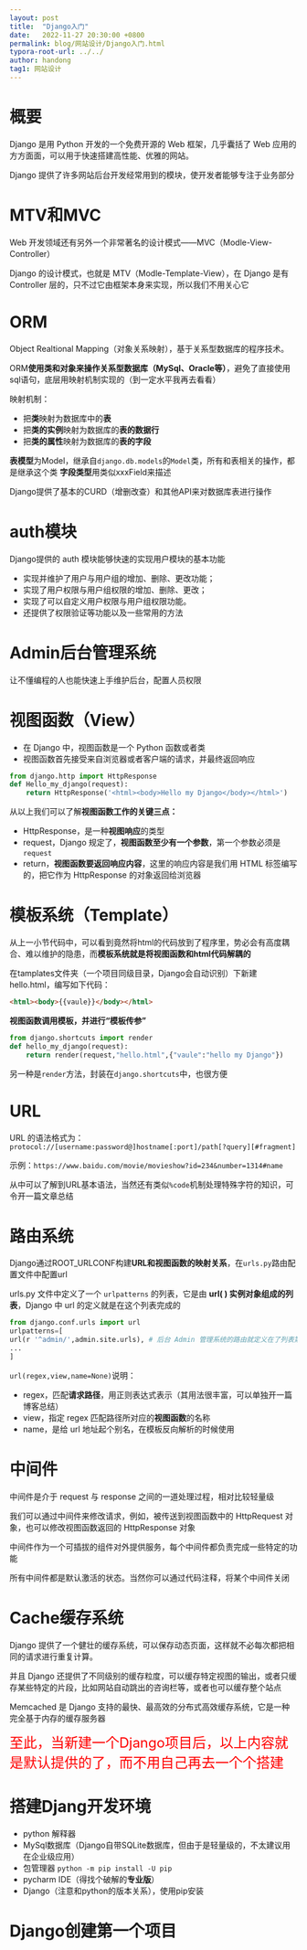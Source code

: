 ```yaml
---
layout: post
title:  "Django入门"
date:   2022-11-27 20:30:00 +0800
permalink: blog/网站设计/Django入门.html
typora-root-url: ../../
author: handong
tag1: 网站设计
---
```




# 概要

Django 是用 Python 开发的一个免费开源的 Web 框架，几乎囊括了 Web 应用的方方面面，可以用于快速搭建高性能、优雅的网站。

Django 提供了许多网站后台开发经常用到的模块，使开发者能够专注于业务部分

# MTV和MVC
Web 开发领域还有另外一个非常著名的设计模式——MVC（Modle-View-Controller）

Django 的设计模式，也就是 MTV（Modle-Template-View），在 Django 是有 Controller 层的，只不过它由框架本身来实现，所以我们不用关心它

 

# ORM
Object Realtional Mapping（对象关系映射），基于关系型数据库的程序技术。

ORM**使用类和对象来操作关系型数据库（MySql、Oracle等）**，避免了直接使用sql语句，底层用映射机制实现的（到一定水平我再去看看）

映射机制：
+ 把**类**映射为数据库中的**表**
+ 把**类的实例**映射为数据库的**表的数据行**
+ 把**类的属性**映射为数据库的**表的字段**


**表模型**为Model，继承自`django.db.models`的`Model`类，所有和表相关的操作，都是继承这个类
**字段类型**用类似xxxField来描述

Django提供了基本的CURD（增删改查）和其他API来对数据库表进行操作



# auth模块
Django提供的 auth 模块能够快速的实现用户模块的基本功能
+ 实现并维护了用户与用户组的增加、删除、更改功能；
+ 实现了用户权限与用户组权限的增加、删除、更改；
+ 实现了可以自定义用户权限与用户组权限功能。
+ 还提供了权限验证等功能以及一些常用的方法


# Admin后台管理系统
让不懂编程的人也能快速上手维护后台，配置人员权限




# 视图函数（View）
+ 在 Django 中，视图函数是一个 Python 函数或者类
+ 视图函数首先接受来自浏览器或者客户端的请求，并最终返回响应

```python
from django.http import HttpResponse
def Hello_my_django(request):
    return HttpResponse('<html><body>Hello my Django</body></html>')
```
从以上我们可以了解**视图函数工作的关键三点：**
+ HttpResponse，是一种**视图响应**的类型
+ request，Django 规定了，**视图函数至少有一个参数**，第一个参数必须是 `request`
+ return，**视图函数要返回响应内容**，这里的响应内容是我们用 HTML 标签编写的，把它作为 HttpResponse 的对象返回给浏览器


# 模板系统（Template）
从上一小节代码中，可以看到竟然将html的代码放到了程序里，势必会有高度耦合、难以维护的隐患，而**模板系统就是将视图函数和html代码解耦的**


在tamplates文件夹（一个项目同级目录，Django会自动识别）下新建hello.html，编写如下代码：
```html
<html><body>{{vaule}}</body></html>
```
**视图函数调用模板，并进行“模板传参”**
```python
from django.shortcuts import render      
def hello_my_django(request):
    return render(request,"hello.html",{"vaule":"hello my Django"})
```
另一种是`render`方法，封装在`django.shortcuts`中，也很方便

# URL
URL 的语法格式为：`protocol://[username:password@]hostname[:port]/path[?query][#fragment]`

示例：`https://www.baidu.com/movie/movieshow?id=234&number=1314#name`

从中可以了解到URL基本语法，当然还有类似`%code`机制处理特殊字符的知识，可令开一篇文章总结


# 路由系统
Django通过ROOT_URLCONF构建**URL和视图函数的映射关系**，在`urls.py`路由配置文件中配置url

urls.py 文件中定义了一个 `urlpatterns` 的列表，它是由 **url( ) 实例对象组成的列表**，Django 中 url 的定义就是在这个列表完成的

```python
from django.conf.urls import url
urlpatterns=[
url(r '^admin/',admin.site.urls), # 后台 Admin 管理系统的路由就定义在了列表第一个位置
...
]
```
`url(regex,view,name=None)`说明：
+ regex，匹配**请求路径**，用正则表达式表示（其用法很丰富，可以单独开一篇博客总结）
+ view，指定 regex 匹配路径所对应的**视图函数**的名称
+ name，是给 url 地址起个别名，在模板反向解析的时候使用


# 中间件
中间件是介于 request 与 response 之间的一道处理过程，相对比较轻量级

我们可以通过中间件来修改请求，例如，被传送到视图函数中的 HttpRequest 对象，也可以修改视图函数返回的 HttpResponse 对象

中间件作为一个可插拔的组件对外提供服务，每个中间件都负责完成一些特定的功能

所有中间件都是默认激活的状态。当然你可以通过代码注释，将某个中间件关闭

# Cache缓存系统
Django 提供了一个健壮的缓存系统，可以保存动态页面，这样就不必每次都把相同的请求进行重复计算。

并且 Django 还提供了不同级别的缓存粒度，可以缓存特定视图的输出，或者只缓存某些特定的片段，比如网站自动跳出的咨询栏等，或者也可以缓存整个站点

Memcached 是 Django 支持的最快、最高效的分布式高效缓存系统，它是一种完全基于内存的缓存服务器



<font color=red size=5>至此，当新建一个Django项目后，以上内容就是默认提供的了，而不用自己再去一个个搭建</font>

# 搭建Djang开发环境
+ python 解释器
+ MySql数据库（Django自带SQLite数据库，但由于是轻量级的，不太建议用在企业级应用）
+ 包管理器 `python -m pip install -U pip`
+ pycharm IDE（得找个破解的**专业版**）
+ Django（注意和python的版本关系），使用pip安装


# Django创建第一个项目
